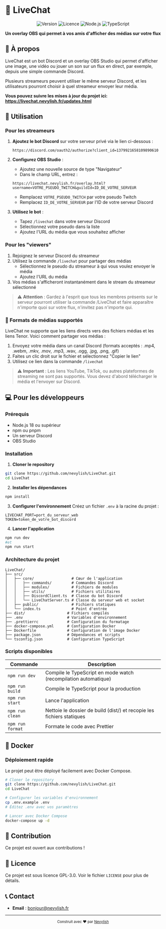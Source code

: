 # 🎥 LiveChat

<div align="center">

![Version](https://img.shields.io/badge/version-1.0.0-blue.svg)
![Licence](https://img.shields.io/badge/licence-GPL--3.0-green.svg)
![Node.js](https://img.shields.io/badge/Node.js-18+-339933.svg?logo=nodedotjs)
![TypeScript](https://img.shields.io/badge/TypeScript-5.8+-3178C6.svg?logo=typescript)

**Un overlay OBS qui permet à vos amis d'afficher des médias sur votre flux**

</div>

## 📝 À propos

LiveChat est un bot Discord et un overlay OBS Studio qui permet d'afficher une image, une vidéo ou jouer un son sur un flux en direct, par exemple, depuis une simple commande Discord.

Plusieurs streameurs peuvent utiliser le même serveur Discord, et les utilisateurs pourront choisir à quel streameur envoyer leur média.

**Vous pouvez suivre les mises à jour du projet ici: https://livechat.nevylish.fr/updates.html**

## 🚀 Utilisation

### Pour les streameurs

1. **Ajoutez le bot Discord** sur votre serveur privé via le lien ci-dessous :

    ```
    https://discord.com/oauth2/authorize?client_id=1379921658109890610
    ```

2. **Configurez OBS Studio** :

    - Ajoutez une nouvelle source de type "Navigateur"
    - Dans le champ URL, entrez :

    ```
    https://livechat.nevylish.fr/overlay.html?username=VOTRE_PSEUDO_TWITCH&guildId=ID_DE_VOTRE_SERVEUR
    ```

    - Remplacez `VOTRE_PSEUDO_TWITCH` par votre pseudo Twitch
    - Remplacez `ID_DE_VOTRE_SERVEUR` par l'ID de votre serveur Discord

3. **Utilisez le bot** :
    - Tapez `/livechat` dans votre serveur Discord
    - Sélectionnez votre pseudo dans la liste
    - Ajoutez l'URL du média que vous souhaitez afficher

### Pour les "viewers"

1. Rejoignez le serveur Discord du streameur
2. Utilisez la commande `/livechat` pour partager des médias
    - Sélectionnez le pseudo du streameur à qui vous voulez envoyer le média
    - Ajoutez l'URL du média
3. Vos médias s'afficheront instantanément dans le stream du streameur sélectionné

> ⚠️ **Attention** : Gardez à l'esprit que tous les membres présents sur le serveur pourront utiliser la commande /LiveChat et faire apparaître n'importe quoi sur votre flux, n'invitez pas n'importe qui.

### 📁 Formats de médias supportés

LiveChat ne supporte que les liens directs vers des fichiers médias et les liens Tenor.
Voici comment partager vos médias :

1. Envoyez votre média dans un canal Discord (formats acceptés : .mp4, .webm, .mkv, .mov, .mp3, .wav, .ogg, .jpg, .png, .gif)
2. Faites un clic droit sur le fichier et sélectionnez "Copier le lien"
3. Utilisez ce lien dans la commande `/livechat`

> ⚠️ **Important** : Les liens YouTube, TikTok, ou autres plateformes de streaming ne sont pas supportés. Vous devez d'abord télécharger le média et l'envoyer sur Discord.

## 💻 Pour les développeurs

### Prérequis

- Node.js 18 ou supérieur
- npm ou pnpm
- Un serveur Discord
- OBS Studio

### Installation

1. **Cloner le repository**

```bash
git clone https://github.com/nevylish/LiveChat.git
cd LiveChat
```

2. **Installer les dépendances**

```bash
npm install
```

3. **Configurer l'environnement**
   Créez un fichier `.env` à la racine du projet :

```env
LIVECHAT_PORT=port_du_serveur_web
TOKEN=token_de_votre_bot_discord
```

4. **Lancer l'application**

```bash
npm run dev
#et
npm run start
```

### Architecture du projet

```
LiveChat/
├── src/
│   ├── core/                 # Cœur de l'application
│   │   ├── commands/         # Commandes Discord
│   │   ├── modules/          # Fichiers de modules
│   │   ├── utils/            # Fichiers utilitaires
│   │   ├── DiscordClient.ts  # Classe du bot Discord
│   │   └── LiveChatServer.ts # Classe du serveur web et socket
│   ├── public/               # Fichiers statiques
│   └── index.ts              # Point d'entrée
├── dist/                   # Fichiers compilés
├── .env                    # Variables d'environnement
├── .prettierrc             # Configuration du formatage
├── docker-compose.yml      # Configuration Docker
├── Dockerfile              # Configuration de l'image Docker
├── package.json            # Dépendances et scripts
└── tsconfig.json           # Configuration TypeScript
```

### Scripts disponibles

| Commande         | Description                                                           |
| ---------------- | --------------------------------------------------------------------- |
| `npm run dev`    | Compile le TypeScript en mode watch (recompilation automatique)       |
| `npm run build`  | Compile le TypeScript pour la production                              |
| `npm run start`  | Lance l'application                                                   |
| `npm run clean`  | Nettoie le dossier de build (dist/) et recopie les fichiers statiques |
| `npm run format` | Formate le code avec Prettier                                         |

## 🐳 Docker

### Déploiement rapide

Le projet peut être déployé facilement avec Docker Compose.

```bash
# Cloner le repository
git clone https://github.com/nevylish/LiveChat.git
cd LiveChat

# Configurer les variables d'environnement
cp .env.example .env
# Éditez .env avec vos paramètres

# Lancer avec Docker Compose
docker-compose up -d
```

## 🤝 Contribution

Ce projet est ouvert aux contributions !

## 📄 Licence

Ce projet est sous licence GPL-3.0. Voir le fichier `LICENSE` pour plus de détails.

## 📞 Contact

- **Email** : bonjour@nevylish.fr

---

<div align="center">
  <sub>Construit avec ❤️ par <a href="https://github.com/nevylish">Nevylish</a></sub>
</div>
